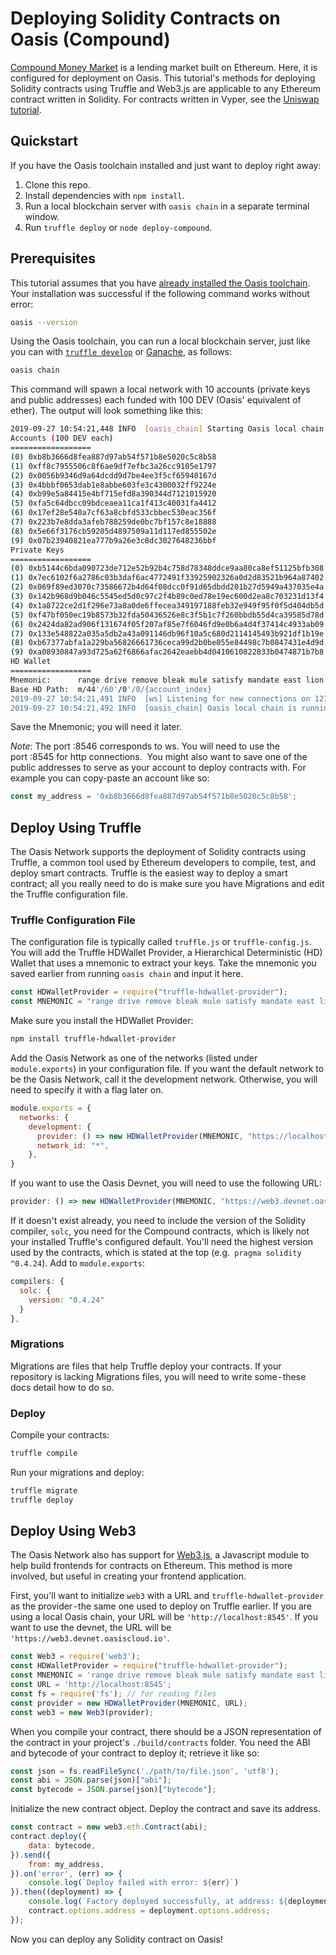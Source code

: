 # Deploying Solidity Contracts on Oasis (Compound)

[Compound Money Market](https://github.com/compound-finance/compound-money-market) is a lending market built on Ethereum. Here, it is configured for deployment on Oasis. This tutorial's methods for deploying Solidity contracts using Truffle and Web3.js are applicable to any Ethereum contract written in Solidity. For contracts written in Vyper, see the [Uniswap tutorial](https://docs.oasis.dev/tutorials/deploy-vyper.html).

## Quickstart

If you have the Oasis toolchain installed and just want to deploy right away:

1. Clone this repo.
2. Install dependencies with `npm install`.
3. Run a local blockchain server with `oasis chain` in a separate terminal window.
4. Run `truffle deploy` or `node deploy-compound`. 

## Prerequisites

This tutorial assumes that you have [already installed the Oasis toolchain](https://docs.oasis.dev/quickstart.html#install-the-oasis-toolchain). Your installation was successful if the following command works without error:

```bash
oasis --version
```

Using the Oasis toolchain, you can run a local blockchain server, just like you can with [`truffle develop`](https://www.trufflesuite.com/docs/truffle/getting-started/using-truffle-develop-and-the-console) or [Ganache](https://github.com/trufflesuite/ganache-cli), as follows:

```bash
oasis chain
```

This command will spawn a local network with 10 accounts (private keys and public addresses) each funded with 100 DEV (Oasis' equivalent of ether). The output will look something like this:

```bash
2019-09-27 10:54:21,448 INFO  [oasis_chain] Starting Oasis local chain
Accounts (100 DEV each)
==================
(0) 0xb8b3666d8fea887d97ab54f571b8e5020c5c8b58
(1) 0xff8c7955506c8f6ae9df7efbc3a26cc9105e1797
(2) 0x0056b9346d9a64dcdd9d7be4ee3f5cf65940167d
(3) 0x4bbbf0653dab1e8abbe603fe3c4300032ff9224e
(4) 0xb99e5a84415e4bf715efd8a390344d7121015920
(5) 0xfa5c64dbcc09bdceaea11ca1f413c40031fa4412
(6) 0x17ef28e540a7cf63a8cbfd533cbbec530eac356f
(7) 0x223b7e8dda3afeb788259de0bc7bf157c8e18888
(8) 0x5e66f3176cb59205d4897509a11d117ed855502e
(9) 0x07b23940821ea777b9a26e3c8dc3027648236bbf
Private Keys
==================
(0) 0xb5144c6bda090723de712e52b92b4c758d78348ddce9aa80ca8ef51125bfb308
(1) 0x7ec6102f6a2786c03b3daf6ac4772491f33925902326a0d2d83521b964a87402
(2) 0x069f89ed3070c73586672b4d64f08dcc0f91d65dbdd201b27d5949a437035e4a
(3) 0x142b968d9b046c5545ed5d0c97c2f4b89c0ed78e19ec600d2ea8c703231d13f4
(4) 0x1a8722ce2d1f296e73a8a0de6ffecea349197188feb32e949f95f0f5d404db5d
(5) 0xf47bf050ec19b8573b32fda50436526e8c3f5b1c7f260bbdb55d4ca39585d78d
(6) 0x2424da82ad906f131674f05f207af85e7f6046fd9e0b6a4d4f37414c4933ab09
(7) 0x133e548822a035a5db2a43a091146db96f10a5c680d2114145493b921df1b19e
(8) 0xb67377abfa1a229ba56826661736ceca99d2b0be055e84498c7b0847431e4d9d
(9) 0xa08930847a93d725a62f6866afac2642eaebb4d0410610822833b0474871b7b8
HD Wallet
==================
Mnemonic:      range drive remove bleak mule satisfy mandate east lion minimum unfold ready
Base HD Path:  m/44'/60'/0'/0/{account_index}
2019-09-27 10:54:21,491 INFO  [ws] Listening for new connections on 127.0.0.1:8546.
2019-09-27 10:54:21,492 INFO  [oasis_chain] Oasis local chain is running
```

Save the Mnemonic; you will need it later. 

_Note_: The port :8546 corresponds to ws. You will need to use the port :8545 for http connections. 
You might also want to save one of the public addresses to serve as your account to deploy contracts with. For example you can copy-paste an account like so:

```js
const my_address = '0xb8b3666d8fea887d97ab54f571b8e5020c5c8b58';
```

## Deploy Using Truffle

The Oasis Network supports the deployment of Solidity contracts using Truffle, a common tool used by Ethereum developers to compile, test, and deploy smart contracts. Truffle is the easiest way to deploy a smart contract; all you really need to do is make sure you have Migrations and edit the Truffle configuration file.

### Truffle Configuration File 

The configuration file is typically called `truffle.js` or `truffle-config.js`. You will add the Truffle HDWallet Provider, a Hierarchical Deterministic (HD) Wallet that uses a mnemonic to extract your keys. Take the mnemonic you saved earlier from running `oasis chain` and input it here.

```js
const HDWalletProvider = require("truffle-hdwallet-provider");
const MNEMONIC = "range drive remove bleak mule satisfy mandate east lion minimum unfold ready";
```
Make sure you install the HDWallet Provider:

```bash
npm install truffle-hdwallet-provider
```

Add the Oasis Network as one of the networks (listed under `module.exports`) in your configuration file. If you want the default network to be the Oasis Network, call it the development network. Otherwise, you will need to specify it with a flag later on.

```js
module.exports = {
  networks: {
    development: {
      provider: () => new HDWalletProvider(MNEMONIC, "https://localhost:8545"),
      network_id: "*",
    },
}
```

If you want to use the Oasis Devnet, you will need to use the following URL:

```js
provider: () => new HDWalletProvider(MNEMONIC, "https://web3.devnet.oasiscloud.io")
```

If it doesn't exist already, you need to include the version of the Solidity compiler, `solc`, you need for the Compound contracts, which is likely not your installed Truffle's configured default. You'll need the highest version used by the contracts, which is stated at the top (e.g.` pragma solidity ^0.4.24`). Add to `module.exports`:

```js
compilers: {
  solc: {
    version: "0.4.24"
  }
},
```

### Migrations

Migrations are files that help Truffle deploy your contracts. If your repository is lacking Migrations files, you will need to write some - these docs detail how to do so.

### Deploy

Compile your contracts:

```bash
truffle compile
```
Run your migrations and deploy:

```bash
truffle migrate
truffle deploy
```

## Deploy Using Web3

The Oasis Network also has support for [Web3.js](https://web3js.readthedocs.io/en/v1.2.0/getting-started.html), a Javascript module to help build frontends for contracts on Ethereum. This method is more involved, but useful in creating your frontend application.

First, you'll want to initialize `web3` with a URL and `truffle-hdwallet-provider` as the provider - the same one used to deploy on Truffle earlier. If you are using a local Oasis chain, your URL will be `'http://localhost:8545'`. If you want to use the devnet, the URL will be `'https://web3.devnet.oasiscloud.io'`.

```js
const Web3 = require('web3');
const HDWalletProvider = require("truffle-hdwallet-provider");
const MNEMONIC = 'range drive remove bleak mule satisfy mandate east lion minimum unfold ready';
const URL = 'http://localhost:8545';
const fs = require('fs'); // for reading files
const provider = new HDWalletProvider(MNEMONIC, URL);
const web3 = new Web3(provider);
```

When you compile your contract, there should be a JSON representation of the contract in your project's `./build/contracts` folder. You need the ABI and bytecode of your contract to deploy it; retrieve it like so:

```js
const json = fs.readFileSync('./path/to/file.json', 'utf8');
const abi = JSON.parse(json)["abi"];
const bytecode = JSON.parse(json)["bytecode"];
```

Initialize the new contract object. Deploy the contract and save its address.

```js
const contract = new web3.eth.Contract(abi);
contract.deploy({
    data: bytecode,
}).send({
    from: my_address,
}).on('error', (err) => {
    console.log(`Deploy failed with error: ${err}`)
}).then((deployment) => {
    console.log(`Factory deployed successfully, at address: ${deployment.options.address}`);
    contract.options.address = deployment.options.address;
});
```

Now you can deploy any Solidity contract on Oasis!
